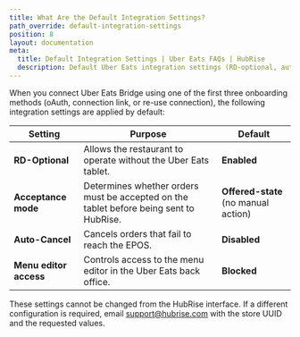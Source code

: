```yaml
---
title: What Are the Default Integration Settings?
path_override: default-integration-settings
position: 8
layout: documentation
meta:
  title: Default Integration Settings | Uber Eats FAQs | HubRise
  description: Default Uber Eats integration settings (RD-optional, auto-cancel, menu editor access, etc.) and how to change them.
---
```


When you connect Uber Eats Bridge using one of the first three onboarding methods (oAuth, connection link, or re-use connection), the following integration settings are applied by default:

| Setting                | Purpose                                                                                | Default                              |
| ---------------------- | -------------------------------------------------------------------------------------- | ------------------------------------ |
| **RD-Optional**        | Allows the restaurant to operate without the Uber Eats tablet.                         | **Enabled**                          |
| **Acceptance mode**    | Determines whether orders must be accepted on the tablet before being sent to HubRise. | **Offered-state** (no manual action) |
| **Auto-Cancel**        | Cancels orders that fail to reach the EPOS.                                            | **Disabled**                         |
| **Menu editor access** | Controls access to the menu editor in the Uber Eats back office.                       | **Blocked**                          |

These settings cannot be changed from the HubRise interface. If a different configuration is required, email support@hubrise.com with the store UUID and the requested values.
